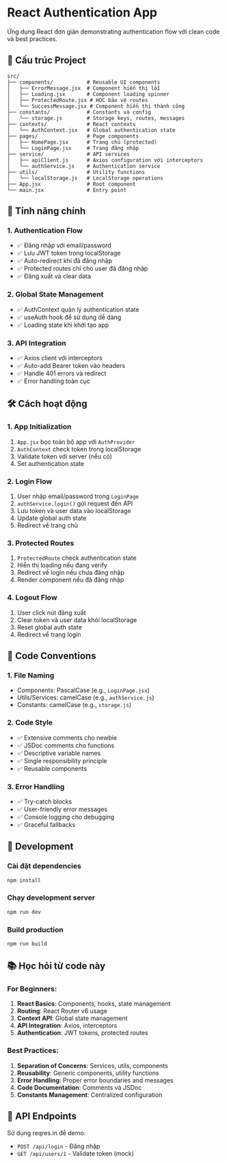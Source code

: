 # React Authentication App

Ứng dụng React đơn giản demonstrating authentication flow với clean code và best practices.

## 📁 Cấu trúc Project

```
src/
├── components/           # Reusable UI components
│   ├── ErrorMessage.jsx  # Component hiển thị lỗi
│   ├── Loading.jsx       # Component loading spinner
│   ├── ProtectedRoute.jsx # HOC bảo vệ routes
│   └── SuccessMessage.jsx # Component hiển thị thành công
├── constants/            # Constants và config
│   └── storage.js        # Storage keys, routes, messages
├── contexts/             # React contexts
│   └── AuthContext.jsx   # Global authentication state
├── pages/                # Page components
│   ├── HomePage.jsx      # Trang chủ (protected)
│   └── LoginPage.jsx     # Trang đăng nhập
├── service/              # API services
│   ├── apiClient.js      # Axios configuration với interceptors
│   └── authService.js    # Authentication service
├── utils/                # Utility functions
│   └── localStorage.js   # LocalStorage operations
├── App.jsx               # Root component
└── main.jsx              # Entry point
```

## 🔑 Tính năng chính

### 1. Authentication Flow
- ✅ Đăng nhập với email/password
- ✅ Lưu JWT token trong localStorage
- ✅ Auto-redirect khi đã đăng nhập
- ✅ Protected routes chỉ cho user đã đăng nhập
- ✅ Đăng xuất và clear data

### 2. Global State Management
- ✅ AuthContext quản lý authentication state
- ✅ useAuth hook để sử dụng dễ dàng
- ✅ Loading state khi khởi tạo app

### 3. API Integration
- ✅ Axios client với interceptors
- ✅ Auto-add Bearer token vào headers
- ✅ Handle 401 errors và redirect
- ✅ Error handling toàn cục

## 🛠️ Cách hoạt động

### 1. App Initialization
1. `App.jsx` bọc toàn bộ app với `AuthProvider`
2. `AuthContext` check token trong localStorage
3. Validate token với server (nếu có)
4. Set authentication state

### 2. Login Flow
1. User nhập email/password trong `LoginPage`
2. `authService.login()` gửi request đến API
3. Lưu token và user data vào localStorage
4. Update global auth state
5. Redirect về trang chủ

### 3. Protected Routes
1. `ProtectedRoute` check authentication state
2. Hiển thị loading nếu đang verify
3. Redirect về login nếu chưa đăng nhập
4. Render component nếu đã đăng nhập

### 4. Logout Flow
1. User click nút đăng xuất
2. Clear token và user data khỏi localStorage
3. Reset global auth state
4. Redirect về trang login

## 📝 Code Conventions

### 1. File Naming
- Components: PascalCase (e.g., `LoginPage.jsx`)
- Utils/Services: camelCase (e.g., `authService.js`)
- Constants: camelCase (e.g., `storage.js`)

### 2. Code Style
- ✅ Extensive comments cho newbie
- ✅ JSDoc comments cho functions
- ✅ Descriptive variable names
- ✅ Single responsibility principle
- ✅ Reusable components

### 3. Error Handling
- ✅ Try-catch blocks
- ✅ User-friendly error messages
- ✅ Console logging cho debugging
- ✅ Graceful fallbacks

## 🔧 Development

### Cài đặt dependencies
```bash
npm install
```

### Chạy development server
```bash
npm run dev
```

### Build production
```bash
npm run build
```

## 📚 Học hỏi từ code này

### For Beginners:
1. **React Basics**: Components, hooks, state management
2. **Routing**: React Router v6 usage
3. **Context API**: Global state management
4. **API Integration**: Axios, interceptors
5. **Authentication**: JWT tokens, protected routes

### Best Practices:
1. **Separation of Concerns**: Services, utils, components
2. **Reusability**: Generic components, utility functions  
3. **Error Handling**: Proper error boundaries and messages
4. **Code Documentation**: Comments và JSDoc
5. **Constants Management**: Centralized configuration

## 🔗 API Endpoints

Sử dụng reqres.in để demo:
- `POST /api/login` - Đăng nhập
- `GET /api/users/1` - Validate token (mock)
